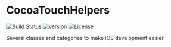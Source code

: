# CocoaTouchHelpers

[![Build Status][travis-image]][travis-url] [![version][cocoapods-version]][cocoapods-url] [![License][cocoapods-license]][license-url]

Several classes and categories to make iOS development easier.

[license-url]: https://github.com/felipowsky/CocoaTouchHelpers/blob/master/LICENSE

[travis-url]:  https://travis-ci.org/felipowsky/CocoaTouchHelpers
[travis-image]: https://travis-ci.org/felipowsky/CocoaTouchHelpers.svg?style=flat

[cocoapods-url]: http://cocoadocs.org/docsets/CocoaTouchHelpers
[cocoapods-license]: https://img.shields.io/cocoapods/l/CocoaTouchHelpers.svg?style=flat
[cocoapods-version]: https://img.shields.io/cocoapods/v/CocoaTouchHelpers.svg?style=flat
